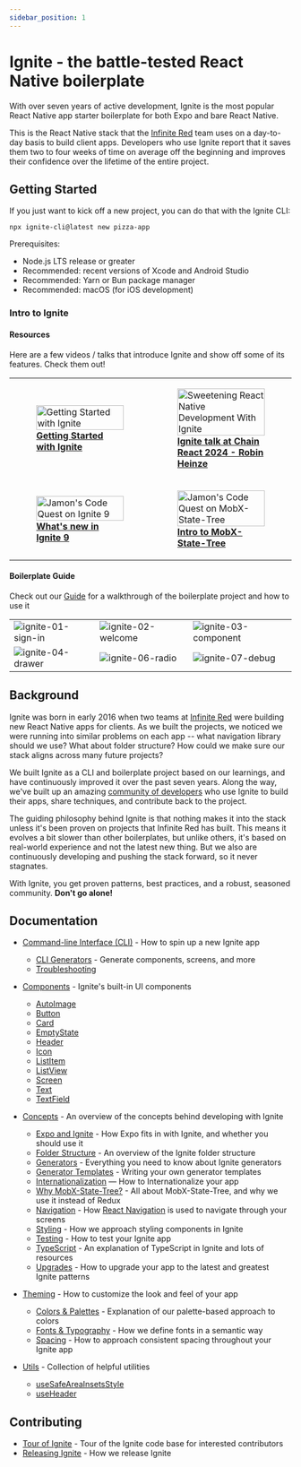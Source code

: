 ```yaml
---
sidebar_position: 1
---
```


# Ignite - the battle-tested React Native boilerplate

With over seven years of active development, Ignite is the most popular React Native app starter boilerplate for both Expo and bare React Native.

This is the React Native stack that the [Infinite Red](https://infinite.red) team uses on a day-to-day basis to build client apps. Developers who use Ignite report that it saves them two to four weeks of time on average off the beginning and improves their confidence over the lifetime of the entire project.

## Getting Started

If you just want to kick off a new project, you can do that with the Ignite CLI:

```terminal
npx ignite-cli@latest new pizza-app
```

Prerequisites:

- Node.js LTS release or greater
- Recommended: recent versions of Xcode and Android Studio
- Recommended: Yarn or Bun package manager
- Recommended: macOS (for iOS development)

### Intro to Ignite

#### Resources

Here are a few videos / talks that introduce Ignite and show off some of its features. Check them out!

<table>
  <tr>
    <td width="50%">
      <figure>
        <a href="https://www.youtube.com/watch?v=KOSvDlFyg20">
          <img src="https://img.youtube.com/vi/KOSvDlFyg20/sddefault.jpg" alt="Getting Started with Ignite"  width="100%" /><br />
        <figcaption><strong>Getting Started with Ignite</strong></figcaption>
        </a>
      </figure>
    </td>
    <td>
      <figure>
        <a href="https://www.youtube.com/watch?v=dNWkJOpD6YE&list=PLFHvL21g9bk0XOO9XK6d6S9w1jBU6Dz_U&index=16">
          <img src="https://img.youtube.com/vi/dNWkJOpD6YE/sddefault.jpg" alt="Sweetening React Native Development With Ignite" width="100%" /><br />
        <figcaption><strong>Ignite talk at Chain React 2024 - Robin Heinze</strong></figcaption>
        </a>
      </figure>
    </td>
  </tr>
  <tr>
    <td>
      <figure>
        <a href="https://www.youtube.com/watch?v=QmkMsUYrTlk">
          <img src="https://img.youtube.com/vi/QmkMsUYrTlk/sddefault.jpg" alt="Jamon's Code Quest on Ignite 9" width="100%" /><br />
        <figcaption><strong>What's new in Ignite 9</strong></figcaption>
        </a>
      </figure>
    </td>
    <td>
      <figure>
        <a href="https://www.youtube.com/watch?v=n_VjjJxyd8Q">
          <img src="https://img.youtube.com/vi/n_VjjJxyd8Q/sddefault.jpg" alt="Jamon's Code Quest on MobX-State-Tree" width="100%" /><br />
        <figcaption><strong>Intro to MobX-State-Tree</strong></figcaption>
        </a>
      </figure>
    </td>
  </tr>
</table>

#### Boilerplate Guide

Check out our [Guide](./Guide.md) for a walkthrough of the boilerplate project and how to use it

<table>
<tr>
<td><img alt="ignite-01-sign-in" src="https://github.com/infinitered/ir-docs/assets/1479215/d84d5efa-363d-44bc-a7b3-6ec70d878ae3" /></td>
<td><img alt="ignite-02-welcome" src="https://github.com/infinitered/ir-docs/assets/1479215/8cc22d39-f55c-4c0d-a847-463159f01c86" /></td>
<td><img alt="ignite-03-component" src="https://github.com/infinitered/ir-docs/assets/1479215/e86e3536-1896-411f-8c96-b5d014fa94e6" /></td>
</tr><tr>
<td><img alt="ignite-04-drawer" src="https://github.com/infinitered/ir-docs/assets/1479215/5bfbffd3-e10e-4b3e-ba1f-8c7ab8ae5cfa" /></td>
<td><img alt="ignite-06-radio" src="https://github.com/infinitered/ir-docs/assets/1479215/332a18b2-0b55-440a-9776-8440c9ecdf16" /></td>
<td><img alt="ignite-07-debug" src="https://github.com/infinitered/ir-docs/assets/1479215/248097a0-7fb9-46cc-9e64-c675c3b8b7cc" /></td>
</tr>
</table>

## Background

Ignite was born in early 2016 when two teams at [Infinite Red](https://infinite.red) were building new React Native apps for clients. As we built the projects, we noticed we were running into similar problems on each app -- what navigation library should we use? What about folder structure? How could we make sure our stack aligns across many future projects?

We built Ignite as a CLI and boilerplate project based on our learnings, and have continuously improved it over the past seven years. Along the way, we've built up an amazing [community of developers](https://community.infinite.red) who use Ignite to build their apps, share techniques, and contribute back to the project.

The guiding philosophy behind Ignite is that nothing makes it into the stack unless it's been proven on projects that Infinite Red has built. This means it evolves a bit slower than other boilerplates, but unlike others, it's based on real-world experience and not the latest new thing. But we also are continuously developing and pushing the stack forward, so it never stagnates.

With Ignite, you get proven patterns, best practices, and a robust, seasoned community. **Don't go alone!**

## Documentation

- [Command-line Interface (CLI)](./cli/Ignite-CLI.md) - How to spin up a new Ignite app
  - [CLI Generators](./concept/Generators.md) - Generate components, screens, and more
  - [Troubleshooting](./cli/Troubleshooting.md)
- [Components](./boilerplate/app/components/Components.md) - Ignite's built-in UI components
  - [AutoImage](./boilerplate/app/components/AutoImage.md)
  - [Button](./boilerplate/app/components/Button.md)
  - [Card](./boilerplate/app/components/Card.md)
  - [EmptyState](./boilerplate/app/components/EmptyState.md)
  - [Header](./boilerplate/app/components/Header.md)
  - [Icon](./boilerplate/app/components/Icon.md)
  - [ListItem](./boilerplate/app/components/ListItem.md)
  - [ListView](./boilerplate/app/components/ListView.md)
  - [Screen](./boilerplate/app/components/Screen.md)
  - [Text](./boilerplate/app/components/Text.md)
  - [TextField](./boilerplate/app/components/TextField.md)
- [Concepts](./concept/Concepts.md) - An overview of the concepts behind developing with Ignite

  - [Expo and Ignite](./expo/Expo-and-Ignite.md) - How Expo fits in with Ignite, and whether you should use it
  - [Folder Structure](./boilerplate/Boilerplate.md) - An overview of the Ignite folder structure
  - [Generators](./concept/Generators.md) - Everything you need to know about Ignite generators
  - [Generator Templates](./concept/Generator-Templates.md) - Writing your own generator templates
  - [Internationalization](./boilerplate/app/i18n/Internationalization.md) — How to Internationalize your app
  - [Why MobX-State-Tree?](./concept/MobX-State-Tree.md) - All about MobX-State-Tree, and why we use it instead of Redux
  - [Navigation](./boilerplate/app/navigators/Navigation.md) - How [React Navigation](https://reactnavigation.org/docs/getting-started/) is used to navigate through your screens
  - [Styling](./concept/Styling.md) - How we approach styling components in Ignite
  - [Testing](./concept/Testing.md) - How to test your Ignite app
  - [TypeScript](./concept/TypeScript.md) - An explanation of TypeScript in Ignite and lots of resources
  - [Upgrades](./concept/Upgrades.md) - How to upgrade your app to the latest and greatest Ignite patterns

- [Theming](./boilerplate/app/theme/Theming.md) - How to customize the look and feel of your app
  - [Colors & Palettes](./boilerplate/app/theme/colors.ts.md) - Explanation of our palette-based approach to colors
  - [Fonts & Typography](./boilerplate/app/theme/typography.ts.md) - How we define fonts in a semantic way
  - [Spacing](./boilerplate/app/theme/spacing.ts.md) - How to approach consistent spacing throughout your Ignite app
- [Utils](./boilerplate/app/utils/Utils.md) - Collection of helpful utilities
  - [useSafeAreaInsetsStyle](./boilerplate/app/utils/useSafeAreaInsetsStyle.ts.md)
  - [useHeader](./boilerplate/app/utils/useHeader.tsx.md)

## Contributing

- [Tour of Ignite](./contributing/Tour-of-Ignite.md) - Tour of the Ignite code base for interested contributors
- [Releasing Ignite](./contributing/Releasing-Ignite.md) - How we release Ignite
